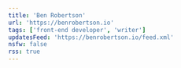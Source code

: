 ```yaml
---
title: 'Ben Robertson'
url: 'https://benrobertson.io'
tags: ['front-end developer', 'writer']
updatesFeed: 'https://benrobertson.io/feed.xml'
nsfw: false
rss: true
---
```

